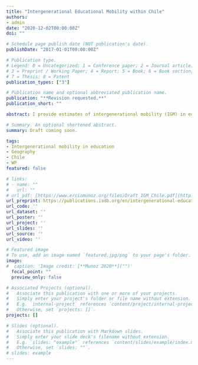 ```yaml
---
title: "Intergenerational Educational Mobility within Chile"
authors:
- admin
date: "2020-12-02T00:00:00Z"
doi: ""

# Schedule page publish date (NOT publication's date).
publishDate: "2017-01-01T00:00:00Z"

# Publication type.
# Legend: 0 = Uncategorized; 1 = Conference paper; 2 = Journal article;
# 3 = Preprint / Working Paper; 4 = Report; 5 = Book; 6 = Book section;
# 7 = Thesis; 8 = Patent
publication_types: ["3"]

# Publication name and optional abbreviated publication name.
publication: "**Revision requested.**"
publication_short: ""

abstract: I provide estimates of intergenerational mobility (IGM) in education at a disaggregated geographic level for Chile, a country with high school-level stratification by socioeconomic status and a decentralized administration of public schools. I document wide variation across municipalities. Relative mobility is correlated to the number of doctors, the number of students per teacher, and earnings inequality. Using a LASSO, I find that the share of students enrolled in public schools, the number of students per teacher, population density, and municipal budget are the strongest predictors of IGM. I also document within-country variability in how parental education is associated with other children’s outcomes.

# Summary. An optional shortened abstract.
summary: Draft coming soon.

tags:
- Intergenerational mobility in education
- Geography
- Chile
- WP
featured: false

# links:
# - name: ""
#   url: ""
# url_pdf: [https://www.erciomunoz.org/files/Draft_IGM_Chile.pdf](http://dx.doi.org/10.18235/0013513)
url_preprint: https://publications.iadb.org/en/intergenerational-educational-mobility-within-chile
url_code: ''
url_dataset: ''
url_poster: ''
url_project: ''
url_slides: ''
url_source: ''
url_video: ''

# Featured image
# To use, add an image named `featured.jpg/png` to your page's folder. 
image:
#  caption: 'Image credit: [**Munoz 2020**]("")'
  focal_point: ""
  preview_only: false

# Associated Projects (optional).
#   Associate this publication with one or more of your projects.
#   Simply enter your project's folder or file name without extension.
#   E.g. `internal-project` references `content/project/internal-project/index.md`.
#   Otherwise, set `projects: []`.
projects: []

# Slides (optional).
#   Associate this publication with Markdown slides.
#   Simply enter your slide deck's filename without extension.
#   E.g. `slides: "example"` references `content/slides/example/index.md`.
#   Otherwise, set `slides: ""`.
# slides: example
---
```

